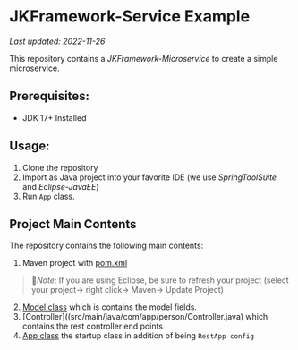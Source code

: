 # JKFramework-Service Example
_Last updated: 2022-11-26_

This repository contains a _JKFramework-Microservice_ to create a simple microservice.

## Prerequisites:
- JDK 17+ Installed

## Usage:
1. Clone the repository
2. Import as Java project into your favorite IDE (we use _SpringToolSuite_ and _Eclipse-JavaEE_)
3. Run `App` class.

## Project Main Contents 
The repository  contains the following main contents: 
1. Maven project with [pom.xml](pom.xml)
  > :page_facing_up:*Note*: If you are using Eclipse, be sure to refresh your project (select your project→ right click→ Maven→ Update Project)
2. [Model class](src/main/java/com/app/person/Model.java) which is contains the model fields.
3. [Controller]((src/main/java/com/app/person/Controller.java) which contains the rest controller end points  
4. [App class](src/main/java/com/app/App.java) the startup class in addition of being `RestApp config`


